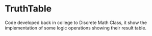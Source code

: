 # TruthTable
Code developed back in college to Discrete Math Class, it show the implementation of some logic operations showing their result table.
